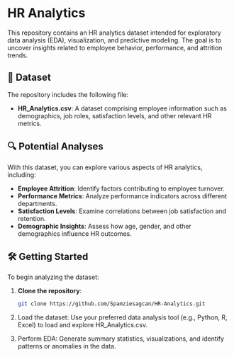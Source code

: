 # HR Analytics

This repository contains an HR analytics dataset intended for exploratory data analysis (EDA), visualization, and predictive modeling. The goal is to uncover insights related to employee behavior, performance, and attrition trends.

## 📁 Dataset

The repository includes the following file:

- **HR_Analytics.csv**: A dataset comprising employee information such as demographics, job roles, satisfaction levels, and other relevant HR metrics.

## 🔍 Potential Analyses

With this dataset, you can explore various aspects of HR analytics, including:

- **Employee Attrition**: Identify factors contributing to employee turnover.
- **Performance Metrics**: Analyze performance indicators across different departments.
- **Satisfaction Levels**: Examine correlations between job satisfaction and retention.
- **Demographic Insights**: Assess how age, gender, and other demographics influence HR outcomes.

## 🛠️ Getting Started

To begin analyzing the dataset:

1. **Clone the repository**:
   ```bash
   git clone https://github.com/Spamziesagcan/HR-Analytics.git

2. Load the dataset:
Use your preferred data analysis tool (e.g., Python, R, Excel) to load and explore HR_Analytics.csv.

3. Perform EDA:
Generate summary statistics, visualizations, and identify patterns or anomalies in the data.

